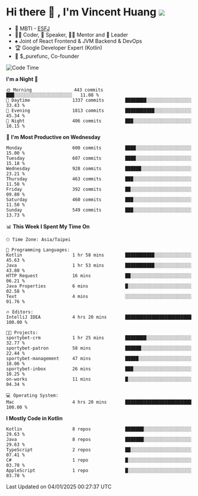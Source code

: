 # Hi there 👋 , I'm Vincent Huang ![](https://komarev.com/ghpvc/?username=Jian-Min-Huang)
- 👀 MBTI - [ESFJ](https://www.16personalities.com/esfj-personality)
- 👨‍💻 Coder, 🎤 Speaker, 👨‍🏫 Mentor and 🚀 Leader
- ♠️ Joint of React Frontend & JVM Backend & DevOps
- 🏆 Google Developer Expert (Kotlin)
- 💼 $_purefunc, Co-founder

<!--START_SECTION:waka-->
![Code Time](http://img.shields.io/badge/Code%20Time-4%2C839%20hrs%2029%20mins-blue)

**I'm a Night 🦉** 

```text
🌞 Morning                443 commits         ███░░░░░░░░░░░░░░░░░░░░░░   11.08 % 
🌆 Daytime                1337 commits        ████████░░░░░░░░░░░░░░░░░   33.43 % 
🌃 Evening                1813 commits        ███████████░░░░░░░░░░░░░░   45.34 % 
🌙 Night                  406 commits         ███░░░░░░░░░░░░░░░░░░░░░░   10.15 % 
```
📅 **I'm Most Productive on Wednesday** 

```text
Monday                   600 commits         ████░░░░░░░░░░░░░░░░░░░░░   15.00 % 
Tuesday                  607 commits         ████░░░░░░░░░░░░░░░░░░░░░   15.18 % 
Wednesday                928 commits         ██████░░░░░░░░░░░░░░░░░░░   23.21 % 
Thursday                 463 commits         ███░░░░░░░░░░░░░░░░░░░░░░   11.58 % 
Friday                   392 commits         ██░░░░░░░░░░░░░░░░░░░░░░░   09.80 % 
Saturday                 460 commits         ███░░░░░░░░░░░░░░░░░░░░░░   11.50 % 
Sunday                   549 commits         ███░░░░░░░░░░░░░░░░░░░░░░   13.73 % 
```


📊 **This Week I Spent My Time On** 

```text
🕑︎ Time Zone: Asia/Taipei

💬 Programming Languages: 
Kotlin                   1 hr 58 mins        ███████████░░░░░░░░░░░░░░   45.63 % 
Java                     1 hr 53 mins        ███████████░░░░░░░░░░░░░░   43.80 % 
HTTP Request             16 mins             ██░░░░░░░░░░░░░░░░░░░░░░░   06.21 % 
Java Properties          6 mins              █░░░░░░░░░░░░░░░░░░░░░░░░   02.58 % 
Text                     4 mins              ░░░░░░░░░░░░░░░░░░░░░░░░░   01.76 % 

🔥 Editors: 
IntelliJ IDEA            4 hrs 20 mins       █████████████████████████   100.00 % 

🐱‍💻 Projects: 
sportybet-crm            1 hr 25 mins        ████████░░░░░░░░░░░░░░░░░   32.77 % 
sportybet-patron         58 mins             ██████░░░░░░░░░░░░░░░░░░░   22.44 % 
sportybet-management     47 mins             █████░░░░░░░░░░░░░░░░░░░░   18.06 % 
sportybet-inbox          26 mins             ███░░░░░░░░░░░░░░░░░░░░░░   10.25 % 
on-works                 11 mins             █░░░░░░░░░░░░░░░░░░░░░░░░   04.34 % 

💻 Operating System: 
Mac                      4 hrs 20 mins       █████████████████████████   100.00 % 
```

**I Mostly Code in Kotlin** 

```text
Kotlin                   8 repos             ███████░░░░░░░░░░░░░░░░░░   29.63 % 
Java                     8 repos             ███████░░░░░░░░░░░░░░░░░░   29.63 % 
TypeScript               2 repos             ██░░░░░░░░░░░░░░░░░░░░░░░   07.41 % 
C#                       1 repo              █░░░░░░░░░░░░░░░░░░░░░░░░   03.70 % 
AppleScript              1 repo              █░░░░░░░░░░░░░░░░░░░░░░░░   03.70 % 
```




 Last Updated on 04/01/2025 00:27:37 UTC
<!--END_SECTION:waka-->
